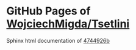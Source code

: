 GitHub Pages of [WojciechMigda/Tsetlini](https://github.com/WojciechMigda/Tsetlini.git)
===
Sphinx html documentation of [4744926b](https://github.com/WojciechMigda/Tsetlini/tree/4744926bf075f5cdb4c9211785bd3afccb11c318)
